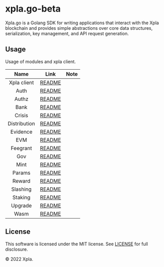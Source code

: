# xpla.go-beta
Xpla.go is a Golang SDK for writing applications that interact with the Xpla blockchain and provides simple abstractions over core data structures, serialization, key management, and API request generation.

## Usage
Usage of modules and xpla client.

|Name|Link|Note|
|:---:|:---:|:---:|
|Xpla client|[README](./client/README.md)||
|Auth|[README](./core/auth/README.md)||
|Authz|[README](./core/authz/README.md)||
|Bank|[README](./core/bank/README.md)||
|Crisis|[README](./core/crisis/README.md)||
|Distribution|[README](./core/distribution/README.md)||
|Evidence|[README](./core/evidence/README.md)||
|EVM|[README](./core/evm/README.md)||
|Feegrant|[README](./core/feegrant/README.md)||
|Gov|[README](./core/gov/README.md)||
|Mint|[README](./core/mint/README.md)||
|Params|[README](./core/params/README.md)||
|Reward|[README](./core/reward/README.md)||
|Slashing|[README](./core/slashing/README.md)||
|Staking|[README](./core/staking/README.md)||
|Upgrade|[README](./core/upgrade/README.md)||
|Wasm|[README](./core/wasm/README.md)||

## License
This software is licensed under the MIT license. See [LICENSE](./LICENSE) for full disclosure.

© 2022 Xpla.